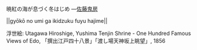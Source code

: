 暁紅の海が息づく冬はじめ
—[佐藤鬼房](https://ja.wikipedia.org/wiki/佐藤鬼房)

||gyōkō no umi ga ikidzuku fuyu hajime||

浮世絵: Utagawa Hiroshige, Yushima Tenjin Shrine - One Hundred Famous Views of Edo, 「撰出江戸四十八景」「渡し場天神坂上眺望」, 1856